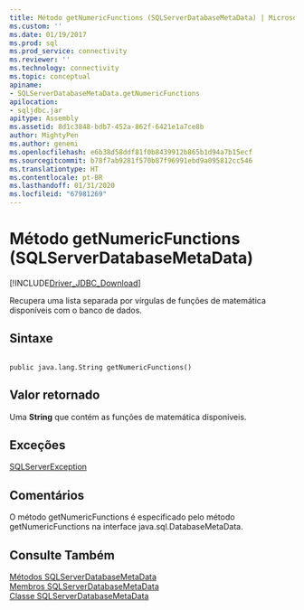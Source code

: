 ```yaml
---
title: Método getNumericFunctions (SQLServerDatabaseMetaData) | Microsoft Docs
ms.custom: ''
ms.date: 01/19/2017
ms.prod: sql
ms.prod_service: connectivity
ms.reviewer: ''
ms.technology: connectivity
ms.topic: conceptual
apiname:
- SQLServerDatabaseMetaData.getNumericFunctions
apilocation:
- sqljdbc.jar
apitype: Assembly
ms.assetid: 8d1c3848-bdb7-452a-862f-6421e1a7ce8b
author: MightyPen
ms.author: genemi
ms.openlocfilehash: e6b38d58ddf81f0b8439912b865b1d94a7b15ecf
ms.sourcegitcommit: b78f7ab9281f570b87f96991ebd9a095812cc546
ms.translationtype: HT
ms.contentlocale: pt-BR
ms.lasthandoff: 01/31/2020
ms.locfileid: "67981269"
---
```

# <a name="getnumericfunctions-method-sqlserverdatabasemetadata"></a>Método getNumericFunctions (SQLServerDatabaseMetaData)
[!INCLUDE[Driver_JDBC_Download](../../../includes/driver_jdbc_download.md)]

  Recupera uma lista separada por vírgulas de funções de matemática disponíveis com o banco de dados.  
  
## <a name="syntax"></a>Sintaxe  
  
```  
  
public java.lang.String getNumericFunctions()  
```  
  
## <a name="return-value"></a>Valor retornado  
 Uma **String** que contém as funções de matemática disponíveis.  
  
## <a name="exceptions"></a>Exceções  
 [SQLServerException](../../../connect/jdbc/reference/sqlserverexception-class.md)  
  
## <a name="remarks"></a>Comentários  
 O método getNumericFunctions é especificado pelo método getNumericFunctions na interface java.sql.DatabaseMetaData.  
  
## <a name="see-also"></a>Consulte Também  
 [Métodos SQLServerDatabaseMetaData](../../../connect/jdbc/reference/sqlserverdatabasemetadata-methods.md)   
 [Membros SQLServerDatabaseMetaData](../../../connect/jdbc/reference/sqlserverdatabasemetadata-members.md)   
 [Classe SQLServerDatabaseMetaData](../../../connect/jdbc/reference/sqlserverdatabasemetadata-class.md)  
  
  
